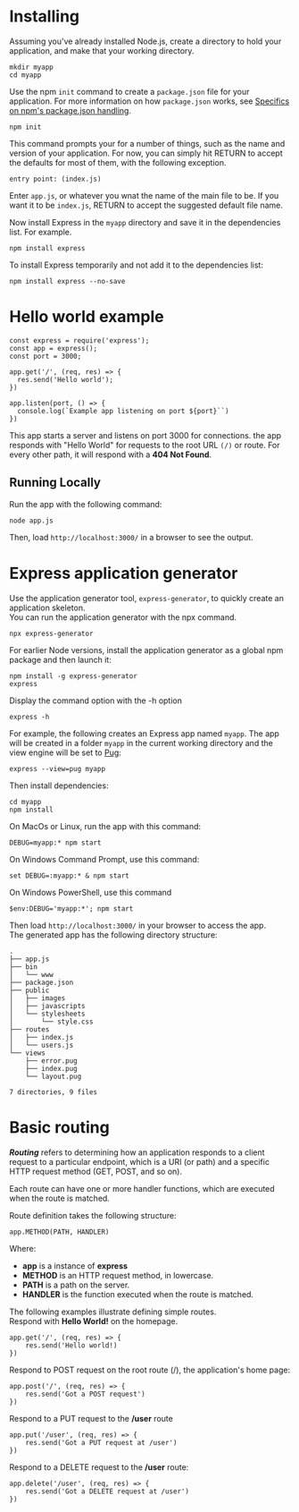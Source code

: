 # Installing

Assuming you've already installed Node.js, create a directory to hold your application, and make that your working directory.

    mkdir myapp
    cd myapp

Use the npm `init` command to create a `package.json` file for your application. For more information on how `package.json` works, see [Specifics on npm's package.json handling](https://docs.npmjs.com/files/package.json). </br>

    npm init

This command prompts your for a number of things, such as the name and version of your application. For now, you can simply hit RETURN to accept the defaults for most of them, with the following exception.

    entry point: (index.js)

Enter `app.js`, or whatever you wnat the name of the main file to be. If you want it to be `index.js`, RETURN to accept the suggested default file name.</br>

Now install Express in the `myapp` directory and save it in the dependencies list. For example.</br>

    npm install express

To install Express temporarily and not add it to the dependencies list:</br>

    npm install express --no-save

# Hello world example

    const express = require('express');
    const app = express();
    const port = 3000;

    app.get('/', (req, res) => {
      res.send('Hello world');
    })

    app.listen(port, () => {
      console.log(`Example app listening on port ${port}``)
    })

This app starts a server and listens on port 3000 for connections. the app responds with "Hello World" for requests to the root URL `(/)` or route. For every other path, it will respond with a **404 Not Found**.</br>

## Running Locally

Run the app with the following command:

    node app.js

Then, load `http://localhost:3000/` in a browser to see the output.

# Express application generator

Use the application generator tool, `express-generator`, to quickly create an application skeleton.</br>
You can run the application generator with the npx command.</br>

    npx express-generator

For earlier Node versions, install the application generator as a global npm package and then launch it:

    npm install -g express-generator
    express

Display the command option with the -h option

    express -h

For example, the following creates an Express app named `myapp`. The app will be created in a folder `myapp` in the current working directory and the view engine will be set to [Pug](https://pugjs.org/):

    express --view=pug myapp

Then install dependencies:

    cd myapp
    npm install

On MacOs or Linux, run the app with this command:

    DEBUG=myapp:* npm start

On Windows Command Prompt, use this command:

    set DEBUG=:myapp:* & npm start

On Windows PowerShell, use this command

    $env:DEBUG='myapp:*'; npm start

Then load `http://localhost:3000/` in your browser to access the app.</br>
The generated app has the following directory structure:

    .
    ├── app.js
    ├── bin
    │   └── www
    ├── package.json
    ├── public
    │   ├── images
    │   ├── javascripts
    │   └── stylesheets
    │       └── style.css
    ├── routes
    │   ├── index.js
    │   └── users.js
    └── views
        ├── error.pug
        ├── index.pug
        └── layout.pug

    7 directories, 9 files


# Basic routing

***Routing*** refers to determining how an application responds to a client request to a particular endpoint, which is a URI (or path) and a specific HTTP request method (GET, POST, and so on).</br>

Each route can have one or more handler functions, which are executed when the route is matched.</br>

Route definition takes the following structure:</br>

    app.METHOD(PATH, HANDLER)

Where:</br>
* **app** is a instance of **express**
* **METHOD** is an HTTP request method, in lowercase.
* **PATH** is a path on the server.
* **HANDLER** is the function executed when the route is matched.

The following examples illustrate defining simple routes.</br>
Respond with **Hello World!** on the homepage.

    app.get('/', (req, res) => {
        res.send('Hello world!)
    })

Respond to POST request on the root route (/), the application's home page:

    app.post('/', (req, res) => {
        res.send('Got a POST request')
    })

Respond to a PUT request to the **/user** route

    app.put('/user', (req, res) => {
        res.send('Got a PUT request at /user')
    })

Respond to a DELETE request to the **/user** route:

    app.delete('/user', (req, res) => {
        res.send('Got a DELETE request at /user')
    })